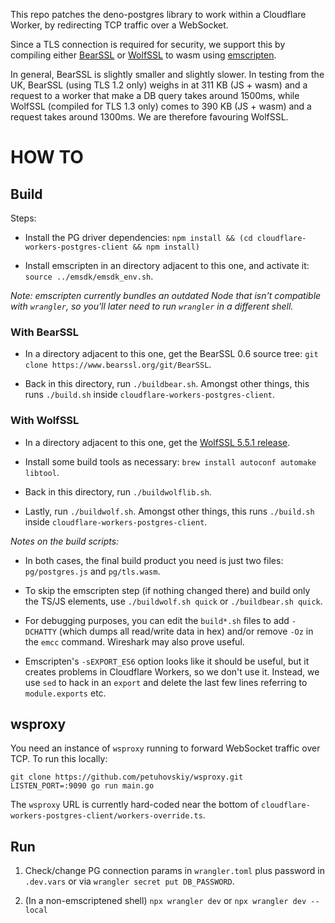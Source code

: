 This repo patches the deno-postgres library to work within a Cloudflare Worker, by redirecting TCP traffic over a WebSocket.

Since a TLS connection is required for security, we support this by compiling either [BearSSL](https://bearssl.org/) or [WolfSSL](https://www.wolfssl.com/) to wasm using [emscripten](https://emscripten.org/).

In general, BearSSL is slightly smaller and slightly slower. In testing from the UK, BearSSL (using TLS 1.2 only) weighs in at 311 KB (JS + wasm) and a request to a worker that make a DB query takes around 1500ms, while WolfSSL (compiled for TLS 1.3 only) comes to 390 KB (JS + wasm) and a request takes around 1300ms. We are therefore favouring WolfSSL.

# HOW TO

## Build

Steps:

* Install the PG driver dependencies: `npm install && (cd cloudflare-workers-postgres-client && npm install)`

* Install emscripten in an directory adjacent to this one, and activate it: `source ../emsdk/emsdk_env.sh`. 

_Note: emscripten currently bundles an outdated Node that isn't compatible with `wrangler`, so you'll later need to run `wrangler` in a different shell._

### With BearSSL

* In a directory adjacent to this one, get the BearSSL 0.6 source tree: `git clone https://www.bearssl.org/git/BearSSL`.

* Back in this directory, run `./buildbear.sh`. Amongst other things, this runs `./build.sh` inside `cloudflare-workers-postgres-client`.

### With WolfSSL

* In a directory adjacent to this one, get the [WolfSSL 5.5.1 release](https://github.com/wolfSSL/wolfssl/releases).

* Install some build tools as necessary: `brew install autoconf automake libtool`.

* Back in this directory, run `./buildwolflib.sh`.

* Lastly, run `./buildwolf.sh`. Amongst other things, this runs `./build.sh` inside `cloudflare-workers-postgres-client`.


*Notes on the build scripts:*

* In both cases, the final build product you need is just two files: `pg/postgres.js` and `pg/tls.wasm`.

* To skip the emscripten step (if nothing changed there) and build only the TS/JS elements, use `./buildwolf.sh quick` or `./buildbear.sh quick`.

* For debugging purposes, you can edit the `build*.sh` files to add `-DCHATTY` (which dumps all read/write data in hex) and/or remove `-Oz` in the `emcc` command. Wireshark may also prove useful.

* Emscripten's `-sEXPORT_ES6` option looks like it should be useful, but it creates problems in Cloudflare Workers, so we don't use it. Instead, we use `sed` to hack in an `export` and delete the last few lines referring to `module.exports` etc.

## wsproxy

You need an instance of `wsproxy` running to forward WebSocket traffic over TCP. To run this locally:

```
git clone https://github.com/petuhovskiy/wsproxy.git
LISTEN_PORT=:9090 go run main.go
```

The `wsproxy` URL is currently hard-coded near the bottom of `cloudflare-workers-postgres-client/workers-override.ts`.

## Run

1. Check/change PG connection params in `wrangler.toml` plus password in `.dev.vars` or via `wrangler secret put DB_PASSWORD`.

2. (In a non-emscriptened shell) `npx wrangler dev` or `npx wrangler dev --local`


